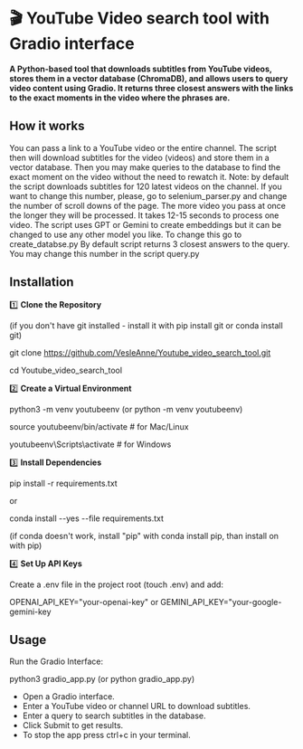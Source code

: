 # 🎬 YouTube Video search tool with Gradio interface

**A Python-based tool that downloads subtitles from YouTube videos, stores them in a vector database (ChromaDB), and allows users to query video content using Gradio. It returns three closest answers with the links to the exact moments in the video where the phrases are.**  


## **How it works**
You can pass a link to a YouTube video or the entire channel. The script then will download subtitles for the video (videos) and store them in a vector database. Then you may make queries to the database to find the exact moment on the video without the need to rewatch it. 
Note: by default the script downloads subtitles for 120 latest videos on the channel. If you want to change this number, please, go to selenium_parser.py and change the number of scroll downs of the page. The more video you pass at once the longer they will be processed. It takes 12-15 seconds to process one video.
The script uses GPT or Gemini to create embeddings but it can be changed to use any other model you like. To change this go to create_databse.py
By default script returns 3 closest answers to the query. You may change this number in the script query.py 

## **Installation**

1️⃣  **Clone the Repository**

(if you don't have git installed - install it with pip install git or conda install git)

git clone https://github.com/VesleAnne/Youtube_video_search_tool.git 


cd Youtube_video_search_tool

2️⃣  **Create a Virtual Environment**

python3 -m venv youtubeenv (or python -m venv youtubeenv)

source youtubeenv/bin/activate  # for Mac/Linux

youtubeenv\Scripts\activate   # for Windows

3️⃣  **Install Dependencies**

pip install -r requirements.txt

or

conda install --yes --file requirements.txt

(if conda doesn't work, install "pip" with conda install pip, than install on with pip)

4️⃣  **Set Up API Keys**

Create a .env file in the project root (touch .env) and add:

OPENAI_API_KEY="your-openai-key"
or 
GEMINI_API_KEY="your-google-gemini-key

## Usage

Run the Gradio Interface:

python3 gradio_app.py (or python gradio_app.py)

- Open a Gradio interface.
- Enter a YouTube video or channel URL to download subtitles.
- Enter a query to search subtitles in the database.
- Click Submit to get results.
- To stop the app press ctrl+c in your terminal.